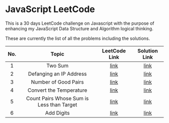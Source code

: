 # JavaScript LeetCode

This is a 30 days LeetCode challenge on Javascript with the purpose of enhancing my JavaScript Data Structure and Algorithm logical thinking.

These are currently the list of all the problems including the solutions.

| No. |                   Topic                   |                                  LeetCode Link                                  |                                                             Solution Link                                                             |
| :-: | :---------------------------------------: | :-----------------------------------------------------------------------------: | :-----------------------------------------------------------------------------------------------------------------------------------: |
|  1  |                  Two Sum                  |                  [link](https://leetcode.com/problems/two-sum)                  |                        [link](https://github.com/sharproyalz/js-leetcode/tree/main/Array/Two%20Sum%20-%20Easy)                        |
|  2  |          Defanging an IP Address          |          [link](https://leetcode.com/problems/defanging-an-ip-address)          |             [link](https://github.com/sharproyalz/js-leetcode/tree/main/String/Defanging%20an%20IP%20Address%20-%20Easy)              |
|  3  |           Number of Good Pairs            |           [link](https://leetcode.com/problems/number-of-good-pairs)            |            [link](https://github.com/sharproyalz/js-leetcode/tree/main/Hash%20Table/Number%20of%20Good%20Pairs%20-%20Easy)            |
|  4  |          Convert the Temperature          |          [link](https://leetcode.com/problems/convert-the-temperature)          |               [link](https://github.com/sharproyalz/js-leetcode/tree/main/Math/Convert%20the%20Temperature%20-%20Easy)                |
|  5  | Count Pairs Whose Sum is Less than Target | [link](https://leetcode.com/problems/count-pairs-whose-sum-is-less-than-target) | [link](https://github.com/sharproyalz/js-leetcode/tree/main/Array/Count%20Pairs%20Whose%20Sum%20is%20Less%20than%20Target%20-%20Easy) |
|  6  |                Add Digits                 |                [link](https://leetcode.com/problems/add-digits)                 |                       [link](https://github.com/sharproyalz/js-leetcode/tree/main/Math/Add%20Digits%20-%20Easy)                       |
